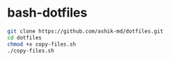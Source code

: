 # bash-dotfiles

 ```bash
git clone https://github.com/ashik-md/dotfiles.git
cd dotfiles
chmod +x copy-files.sh
./copy-files.sh
```
